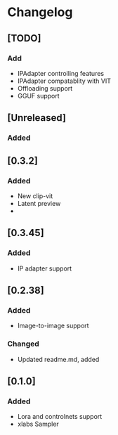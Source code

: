 # Changelog

## [TODO]

### Add

- IPAdapter controlling features
- IPAdapter compatablity with VIT
- Offloading support
- GGUF support

## [Unreleased]

### Added


## [0.3.2]

### Added
- New clip-vit
- Latent preview
- 
## [0.3.45]

### Added

- IP adapter support


## [0.2.38]

### Added

- Image-to-image support

### Changed

- Updated readme.md, added

## [0.1.0]

### Added

- Lora and controlnets support
- xlabs Sampler
